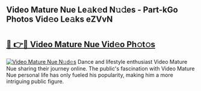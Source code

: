 ## Video Mature Nue Le𝚊k𝚎d N𝚞𝚍es - Part-kGo Photos Vid𝚎o Le𝚊ks eZVvN

# <h2><a href="http://fb8v5jx.evod.top/?m=Video+Mature+Nue">🔗 👉🔴 Video Mature Nue Vid𝚎o Ph𝚘t𝚘s</a></h2>

[![Video Mature Nue N𝚞d𝚎s](https://i.imgur.com/8V9OHl7.gif)](http://fb8v5jx.evod.top/?m=Video+Mature+Nue)
Dance and lifestyle enthusiast Video Mature Nue sharing their journey online. The public's fascination with Video Mature Nue personal life has only fueled his popularity, making him a more intriguing public figure. 
